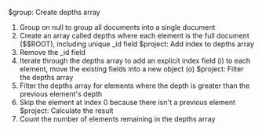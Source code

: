 $group: Create depths array
1. Group on null to group all documents into a single document
2. Create an array called depths where each element is the full document ($$ROOT), including unique _id field
$project: Add index to depths array
1. Remove the _id field
2. Iterate through the depths array to add an explicit index field (i) to each element, move the existing fields into a new object (o)
$project: Filter the depths array
1. Filter the depths array for elements where the depth is greater than the previous element's depth
2. Skip the element at index 0 because there isn't a previous element
$project: Calculate the result
1. Count the number of elements remaining in the depths array
